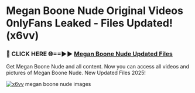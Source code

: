 # Megan Boone Nude Original Videos 0nlyFans Leaked - Files Updated! (x6vv)

<h3>🔴 CLICK HERE 🌐==►► <a href="https://tinyurl.com/52m3yx9h" rel="nofollow">Megan Boone Nude Updated Files</a></h3>

Get Megan Boone Nude and all content. Now you can access all videos and pictures of Megan Boone Nude. New Updated Files 2025!

[![x6vv](https://i.imgur.com/TnHtlc8.gif)](https://tinyurl.com/52m3yx9h)
megan boone nude images